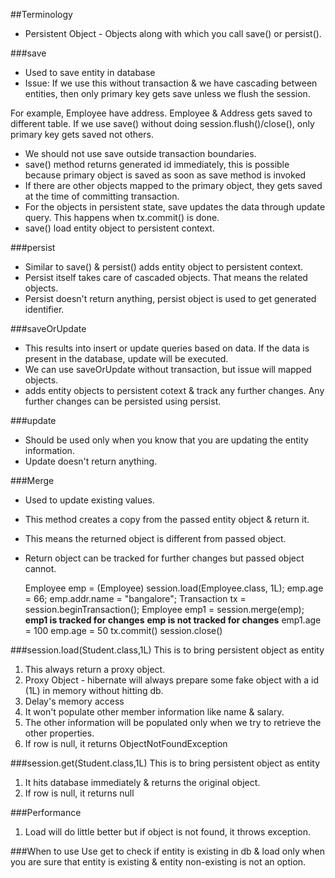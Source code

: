 ##Terminology
* Persistent Object - Objects along with which you call save() or persist().

###save
* Used to save entity in database
* Issue: If we use this without transaction & we have cascading between entities, then only primary key gets save unless we flush the session.

For example, Employee have address. Employee & Address gets saved to different table. If we use save() without doing session.flush()/close(), only primary key gets saved not others.

* We should not use save outside transaction boundaries.
* save() method returns generated id immediately, this is possible because primary object is saved as soon as save method is invoked
* If there are other objects mapped to the primary object, they gets saved at the time of committing transaction.
* For the objects in persistent state, save updates the data through update query. This happens when tx.commit() is done.
* save() load entity object to persistent context.

###persist
* Similar to save() & persist() adds entity object to persistent context.
* Persist itself takes care of cascaded objects. That means the related objects.
* Persist doesn't return anything, persist object is used to get generated identifier.

###saveOrUpdate
* This results into insert or update queries based on data. If the data is present in the database, update will be executed.
* We can use saveOrUpdate without transaction, but issue will mapped objects.
* adds entity objects to persistent cotext & track any further changes. Any further changes can be persisted using persist.

###update
* Should be used only when you know that you are updating the entity information.
* Update doesn't return anything.

###Merge
* Used to update existing values.
* This method creates a copy from the passed entity object & return it.
* This means the returned object is different from passed object.
* Return object can be tracked for further changes but passed object cannot.

 
    Employee emp = (Employee) session.load(Employee.class, 1L);
     emp.age = 66;
     emp.addr.name = "bangalore";
     Transaction tx = session.beginTransaction();
     Employee emp1 = session.merge(emp);
     **emp1 is tracked for changes**
     **emp is not tracked for changes**
     emp1.age = 100
     emp.age = 50
     tx.commit()
     session.close()


###session.load(Student.class,1L)
This is to bring persistent object as entity
1. This always return a proxy object.
2. Proxy Object - hibernate will always prepare some fake object with a id (1L) in memory without hitting db.
3. Delay's memory access
4. It won't populate other member information like name & salary.
5. The other information will be populated only when we try to retrieve the other properties.
6. If row is null, it returns ObjectNotFoundException

###session.get(Student.class,1L)
This is to bring persistent object as entity
1. It hits database immediately & returns the original object.
2. If row is null, it returns null 

###Performance
1. Load will do little better but if object is not found, it throws exception.

###When to use
Use get to check if entity is existing in db & load only when you are sure that entity is existing & entity non-existing is not an option.
 
  
